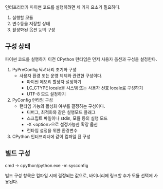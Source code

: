 인터프리터가 파이썬 코드를 실행하려면 세 가지 요소가 필요하다.
1. 실행할 모듈
2. 변수등을 저장할 상태
3. 활성화된 옵션 등의 구성

구성 상태
- 
파이썬 코드를 실행하기 이전 CPython 런타임은 먼저 사용자 옵션과 구성을 설정한다.
1. PyPreConfig 딕셔너리 초기화 구성
   - 사용자 환경 또는 운영 체제와 관련한 구성이다.
      - 파이썬 메모리 할당자 설정하기
      - LC_CTYPE locale을 시스템 또는 사용자 선호 locale로 구성하기
      - UTF-8 모드 설정하기   
2. PyConfig 런타임 구성
   - 런타임 기능의 활성화 여부를 결정하는 구성이다.
     - 디버그, 최적화와 같은 실행모드 플래그
     - 스크립트 파일이나 stdin, 모듈 등의 실행 모드
     - -X \<option>으로 설정가능한 확장 옵션
     - 런타임 설정을 위한 환경변수
3. CPython 인터프리터에 같이 컴파일 된 구성


빌드 구성
- 
cmd -> cpython/python.exe -m sysconfig

빌드 구성 항목은 컴파일 시에 결정되는 값으로, 바이너리에 링크할 추가 모듈 선택에 사용된다.





